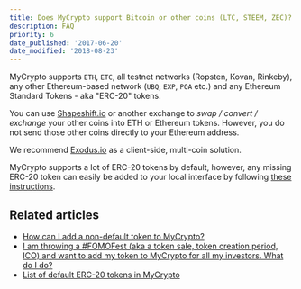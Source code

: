 ```yaml
---
title: Does MyCrypto support Bitcoin or other coins (LTC, STEEM, ZEC)?
description: FAQ
priority: 6
date_published: '2017-06-20'
date_modified: '2018-08-23'
---
```


MyCrypto supports `ETH`, `ETC`, all testnet networks (Ropsten, Kovan, Rinkeby), any other Ethereum-based network (`UBQ`, `EXP`, `POA` etc.) and any Ethereum Standard Tokens - aka "ERC-20" tokens.

You can use [Shapeshift.io](https://shapeshift.io/) or another exchange to *swap / convert / exchange* your other coins into ETH or Ethereum tokens. However, you do not send those other coins directly to your Ethereum address.

We recommend [Exodus.io](https://www.exodus.io/) as a client-side, multi-coin solution.

MyCrypto supports a lot of ERC-20 tokens by default, however, any missing ERC-20 token can easily be added to your local interface by following [these instructions](https://support.mycrypto.com/tokens/adding-new-token-and-sending-custom-tokens.html).

## Related articles

* [How can I add a non-default token to MyCrypto?](https://support.mycrypto.com/tokens/adding-new-token-and-sending-custom-tokens.html)
* [I am throwing a #FOMOFest (aka a token sale, token creation period, ICO) and want to add my token to MyCrypto for all my investors. What do I do?](https://support.mycrypto.com/contributor-info/add-token-to-default-list.html)
* [List of default ERC-20 tokens in MyCrypto](https://github.com/MyCryptoHQ/MyCrypto/blob/develop/common/config/tokens/eth.json)
